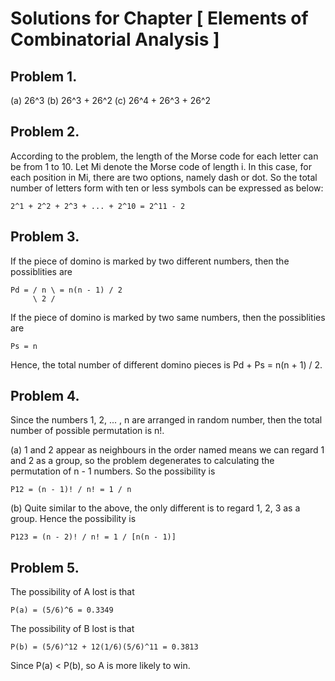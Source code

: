 # Solutions for Chapter [ Elements of Combinatorial Analysis ]

## Problem 1.

(a) 26^3
(b) 26^3 + 26^2
(c) 26^4 + 26^3 + 26^2

## Problem 2.

According to the problem, the length of the Morse code for each letter can be from 1 to 10. Let Mi denote the Morse code of length i. In this case, for each position in Mi, there are two options, namely dash or dot. So the total number of letters form with ten or less symbols can be expressed as below:

    2^1 + 2^2 + 2^3 + ... + 2^10 = 2^11 - 2

## Problem 3.

If the piece of domino is marked by two different numbers, then the possiblities are

    Pd = / n \ = n(n - 1) / 2
         \ 2 /

If the piece of domino is marked by two same numbers, then the possiblities are

    Ps = n

Hence, the total number of different domino pieces is Pd + Ps = n(n + 1) / 2.

## Problem 4.

Since the numbers 1, 2, ... , n are arranged in random number, then the total number of possible permutation is n!.

(a) 1 and 2 appear as neighbours in the order named means we can regard 1 and 2 as a group, so the problem degenerates to calculating the permutation of n - 1 numbers. So the possibility is

    P12 = (n - 1)! / n! = 1 / n

(b) Quite similar to the above, the only different is to regard 1, 2, 3 as a group. Hence the possibility is

    P123 = (n - 2)! / n! = 1 / [n(n - 1)]

## Problem 5.

The possibility of A lost is that

    P(a) = (5/6)^6 = 0.3349

The possibility of B lost is that

    P(b) = (5/6)^12 + 12(1/6)(5/6)^11 = 0.3813

Since P(a) &lt; P(b), so A is more likely to win.
